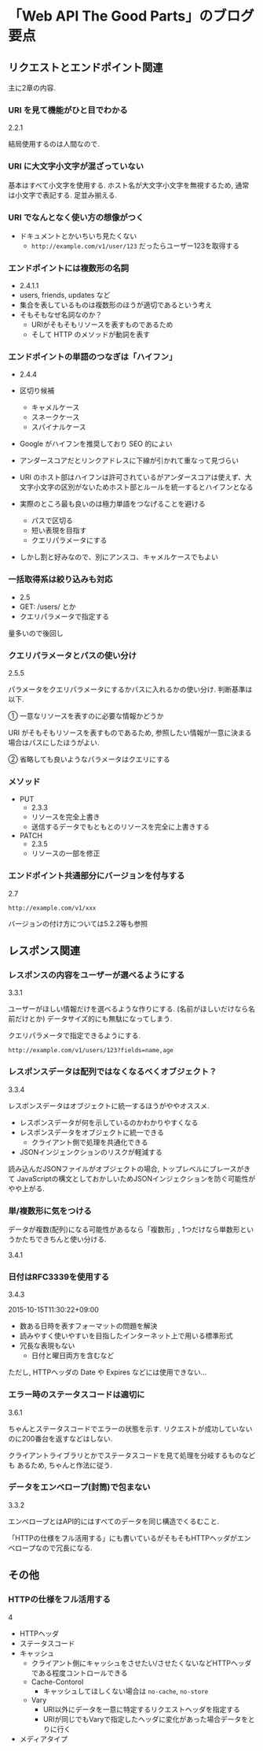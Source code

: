 # 「Web API The Good Parts」のブログ要点

## リクエストとエンドポイント関連

主に2章の内容. 


### URI を見て機能がひと目でわかる

2.2.1

結局使用するのは人間なので. 


### URI に大文字小文字が混ざっていない

基本はすべて小文字を使用する. ホスト名が大文字小文字を無視するため, 
通常は小文字で表記する.  足並み揃える.


### URI でなんとなく使い方の想像がつく

* ドキュメントとかいちいち見たくない
    * `http://example.com/v1/user/123` だったらユーザー123を取得する

### エンドポイントには複数形の名詞

* 2.4.1.1
* users, friends, updates など
* 集合を表しているものは複数形のほうが適切であるという考え
* そもそもなぜ名詞なのか？
    * URIがそもそもリソースを表すものであるため
    * そして HTTP のメソッドが動詞を表す


### エンドポイントの単語のつなぎは「ハイフン」

* 2.4.4

* 区切り候補
    * キャメルケース
    * スネークケース
    * スパイナルケース
* Google がハイフンを推奨しており SEO 的によい
* アンダースコアだとリンクアドレスに下線が引かれて重なって見づらい
* URI のホスト部はハイフンは許可されているがアンダースコアは使えず、大文字小文字の区別がないためホスト部とルールを統一するとハイフンとなる
* 実際のところ最も良いのは極力単語をつなげることを避ける
    * パスで区切る
    * 短い表現を目指す
    * クエリパラメータにする
* しかし割と好みなので、別にアンスコ、キャメルケースでもよい

### 一括取得系は絞り込みも対応

* 2.5
* GET: /users/ とか
* クエリパラメータで指定する

量多いので後回し

### クエリパラメータとパスの使い分け

2.5.5

パラメータをクエリパラメータにするかパスに入れるかの使い分け. 
判断基準は以下. 

① 一意なリソースを表すのに必要な情報かどうか

URI がそもそもリソースを表すものであるため, 参照したい情報が一意に決まる場合はパスにしたほうがよい.


② 省略しても良いようなパラメータはクエリにする


### メソッド

* PUT
    * 2.3.3
    * リソースを完全上書き
    *  送信するデータでもともとのリソースを完全に上書きする
* PATCH
    * 2.3.5
    * リソースの一部を修正

### エンドポイント共通部分にバージョンを付与する

2.7

`http://example.com/v1/xxx`

バージョンの付け方については5.2.2等も参照


## レスポンス関連

### レスポンスの内容をユーザーが選べるようにする

3.3.1

ユーザーがほしい情報だけを選べるような作りにする. (名前がほしいだけなら名前だけとか)
データサイズ的にも無駄になってしまう.

クエリパラメータで指定できるようにする. 

```
http://example.com/v1/users/123?fields=name,age
```

### レスポンスデータは配列ではなくなるべくオブジェクト？

3.3.4

レスポンスデータはオブジェクトに統一するほうがややオススメ. 

* レスポンスデータが何を示しているのかわかりやすくなる
* レスポンスデータをオブジェクトに統一できる
    * クライアント側で処理を共通化できる
* JSONインジェンクションのリスクが軽減する

読み込んだJSONファイルがオブジェクトの場合, トップレベルにブレースがきて
JavaScriptの構文としておかしいためJSONインジェクションを防ぐ可能性がやや上がる. 

### 単/複数形に気をつける

データが複数(配列)になる可能性があるなら「複数形」, 1つだけなら単数形というかたちできちんと使い分ける. 

3.4.1

### 日付はRFC3339を使用する

3.4.3

2015-10-15T11:30:22+09:00

* 数ある日時を表すフォーマットの問題を解決
* 読みやすく使いやすいを目指したインターネット上で用いる標準形式
* 冗長な表現もない
    * 日付と曜日両方を含むなど

ただし, HTTPヘッダの Date や Expires などには使用できない...

### エラー時のステータスコードは適切に

3.6.1

ちゃんとステータスコードでエラーの状態を示す.
リクエストが成功していないのに200番台を返すなどはしない.

クライアントライブラリとかでステータスコードを見て処理を分岐するものなども
あるため, ちゃんと作法に従う. 


### データをエンベロープ(封筒)で包まない

3.3.2

エンベロープとはAPI的にはすべてのデータを同じ構造でくるむこと.

「HTTPの仕様をフル活用する」にも書いているがそもそもHTTPヘッダがエンベロープなので冗長になる.


## その他

### HTTPの仕様をフル活用する

4

* HTTPヘッダ
* ステータスコード
* キャッシュ
    * クライアント側にキャッシュをさせたい/させたくないなどHTTPヘッダである程度コントロールできる
    * Cache-Contorol
        * キャッシュしてほしくない場合は `no-cache`, `no-store`
    * Vary
        * URI以外にデータを一意に特定するリクエストヘッダを指定する
        * URIが同じでもVaryで指定したヘッダに変化があった場合データをとりに行く
* メディアタイプ



